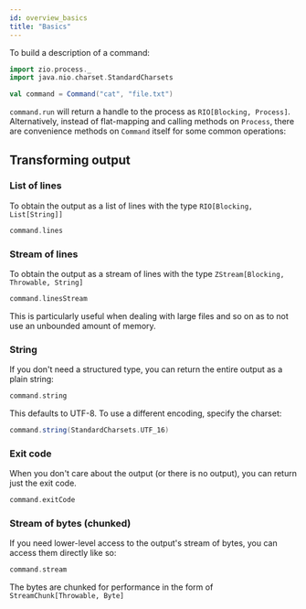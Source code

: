 ```yaml
---
id: overview_basics
title: "Basics"
---
```


To build a description of a command:

```scala mdoc:invisible
import zio.process._
import java.nio.charset.StandardCharsets
```

```scala mdoc:silent
val command = Command("cat", "file.txt")
```

`command.run` will return a handle to the process as `RIO[Blocking, Process]`. Alternatively, instead of flat-mapping
and calling methods on `Process`, there are convenience methods on `Command` itself for some common operations:

## Transforming output

### List of lines

To obtain the output as a list of lines with the type `RIO[Blocking, List[String]]`

```scala mdoc:silent
command.lines
```

### Stream of lines

To obtain the output as a stream of lines with the type `ZStream[Blocking, Throwable, String]`

```scala mdoc:silent
command.linesStream
```

This is particularly useful when dealing with large files and so on as to not use an unbounded amount of memory.

### String

If you don't need a structured type, you can return the entire output as a plain string:

```scala mdoc:silent
command.string
```

This defaults to UTF-8. To use a different encoding, specify the charset:

```scala mdoc:silent
command.string(StandardCharsets.UTF_16)
```

### Exit code

When you don't care about the output (or there is no output), you can return just the exit code.

```scala mdoc:silent
command.exitCode
```

### Stream of bytes (chunked)

If you need lower-level access to the output's stream of bytes, you can access them directly like so:

```scala mdoc:silent
command.stream
```

The bytes are chunked for performance in the form of `StreamChunk[Throwable, Byte]`
